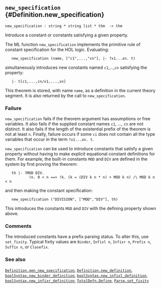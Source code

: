## `new_specification` {#Definition.new_specification}


```
new_specification : string * string list * thm  -> thm
```



Introduce a constant or constants satisfying a given property.


The ML function `new_specification` implements the primitive rule of
constant specification for the HOL logic.
Evaluating:
    
       new_specification (name, ["c1",...,"cn"], |- ?x1...xn. t)
    
simultaneously introduces new constants named `c1`,...,`cn`
satisfying the property:
    
       |- t[c1,...,cn/x1,...,xn]
    
This theorem is stored, with name `name`, as a definition in
the current theory segment. It is also returned by the call to
`new_specification`.

### Failure

`new_specification` fails if the theorem argument has assumptions or
free variables. It also fails if the supplied constant names
`c1`, ..., `cn` are not distinct. It also fails if the length of
the existential prefix of the theorem is not at least `n`. Finally,
failure occurs if some `ci` does not contain all the type variables that
occur in the term `?x1...xn. t`.


`new_specification` can be used to introduce constants that satisfy a given
property without having to make explicit equational constant definitions for
them.  For example, the built-in constants `MOD` and `DIV` are defined in the
system by first proving the theorem:
    
       th |- ?MOD DIV.
               !n. 0 < n ==> !k. (k = (DIV k n * n) + MOD k n) /\ MOD k n < n
    
and then making the constant specification:
    
       new_specification ("DIVISION", ["MOD","DIV"], th)
    
This introduces the constants `MOD` and `DIV` with the defining
property shown above.

### Comments

The introduced constants have a prefix parsing status. To alter this,
use `set_fixity`. Typical fixity values are `Binder`, `Infixl n`,
`Infixr n`, `Prefix n`, `Suffix n`, or `Closefix`.

### See also

[`Definition.gen_new_specification`](#Definition.gen_new_specification), [`Definition.new_definition`](#Definition.new_definition), [`boolSyntax.new_binder_definition`](#boolSyntax.new_binder_definition), [`boolSyntax.new_infixl_definition`](#boolSyntax.new_infixl_definition), [`boolSyntax.new_infixr_definition`](#boolSyntax.new_infixr_definition), [`TotalDefn.Define`](#TotalDefn.Define), [`Parse.set_fixity`](#Parse.set_fixity)

